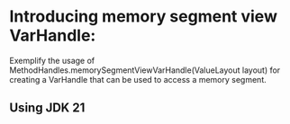 # Introducing memory segment view VarHandle:
Exemplify the usage of MethodHandles.memorySegmentViewVarHandle(ValueLayout layout) for creating a VarHandle that can be used to access a memory segment.

## Using JDK 21